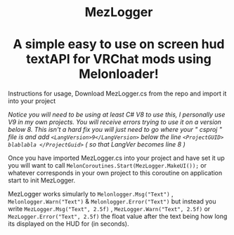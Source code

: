 # <center>MezLogger
<h1><center> A simple easy to use on screen hud textAPI for VRChat mods using Melonloader!</center></h1>

Instructions for usage, Download MezLogger.cs from the repo and import it into your project

_Notice you will need to be using at least C# V8 to use this, I personally use V9 in my own projects. You will receive 
errors trying to use it on a version below 8. This isn't a hard fix you will just need to go where your " csproj " file is and add `<LangVersion>9</LangVersion>` below the line `<ProjectGUID> blablabla </ProjectGuid>` ( so that LangVer becomes line 8 )_

Once you have imported MezLogger.cs into your project and have set it up you will want to call `MelonCoroutines.Start(MezLogger.MakeUI());`  or whatever corresponds in your own project to this coroutine on application start to init MezLogger.

MezLogger works simularly to `Melonlogger.Msg("Text")` , `Melonlogger.Warn("Text")` & `Melonlogger.Error("Text")` but instead you write `MezLogger.Msg("Text", 2.5f)` , `MezLogger.Warn("Text", 2.5f)` or `MezLogger.Error("Text", 2.5f)` the float value after the text being how long its displayed on the HUD for (in seconds).
